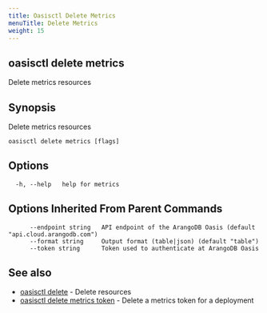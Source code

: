 ```yaml
---
title: Oasisctl Delete Metrics
menuTitle: Delete Metrics
weight: 15
---
```

## oasisctl delete metrics

Delete metrics resources

## Synopsis
Delete metrics resources

```
oasisctl delete metrics [flags]
```

## Options
```
  -h, --help   help for metrics
```

## Options Inherited From Parent Commands
```
      --endpoint string   API endpoint of the ArangoDB Oasis (default "api.cloud.arangodb.com")
      --format string     Output format (table|json) (default "table")
      --token string      Token used to authenticate at ArangoDB Oasis
```

## See also
* [oasisctl delete](_index.md)	 - Delete resources
* [oasisctl delete metrics token](delete-metrics-token.md)	 - Delete a metrics token for a deployment

